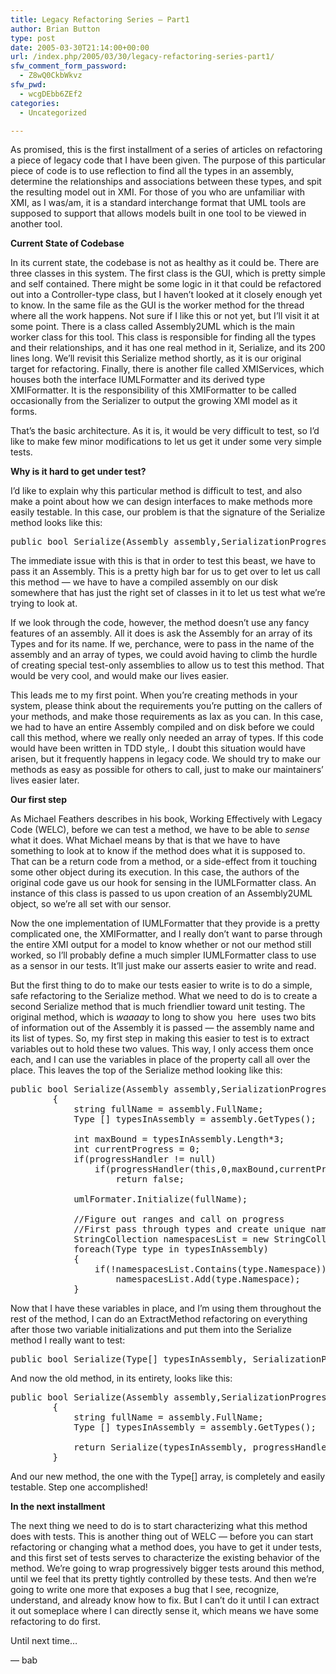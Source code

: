 ```yaml
---
title: Legacy Refactoring Series – Part1
author: Brian Button
type: post
date: 2005-03-30T21:14:00+00:00
url: /index.php/2005/03/30/legacy-refactoring-series-part1/
sfw_comment_form_password:
  - Z8wQ0CkbWkvz
sfw_pwd:
  - wcgDEbb6ZEf2
categories:
  - Uncategorized

---
```

As promised, this is the first installment of a series of articles on refactoring a piece of legacy code that I have been given. The purpose of this particular piece of code is to use reflection to find all the types in an assembly, determine the relationships and associations between these types, and spit the resulting model out in XMI. For those of you who are unfamiliar with XMI, as I was/am, it is a standard interchange format that UML tools are supposed to support that allows models built in one tool to be viewed in another tool.

**Current State of Codebase**

In its current state, the codebase is not as healthy as it could be. There are three classes in this system. The first class is the GUI, which is pretty simple and self contained. There might be some logic in it that could be refactored out into a Controller-type class, but I haven&rsquo;t looked at it closely enough yet to know. In the same file as the GUI is the worker method for the thread where all the work happens. Not sure if I like this or not yet, but I&rsquo;ll visit it at some point. There is a class called Assembly2UML which is the main worker class for this tool. This class is responsible for finding all the types and their relationships, and it has one real method in it, Serialize, and its 200 lines long. We&rsquo;ll revisit this Serialize method shortly, as it is our original target for refactoring. Finally, there is another file called XMIServices, which houses both the interface IUMLFormatter and its derived type XMIFormatter. It is the responsibility of this XMIFormatter to be called occasionally from the Serializer to output the growing XMI model as it forms.

That&rsquo;s the basic architecture. As it is, it would be very difficult to test, so I&rsquo;d like to make few minor modifications to let us get it under some very simple tests.

**Why is it hard to get under test?**

I&rsquo;d like to explain why this particular method is difficult to test, and also make a point about how we can design interfaces to make methods more easily testable. In this case, our problem is that the signature of the Serialize method looks like this:

<pre>public bool Serialize(Assembly assembly,SerializationProgressHandler progressHandler)</pre>

The immediate issue with this is that in order to test this beast, we have to pass it an Assembly. This is a pretty high bar for us to get over to let us call this method &mdash; we have to have a compiled assembly on our disk somewhere that has just the right set of classes in it to let us test what we&rsquo;re trying to look at. 

If we look through the code, however, the method doesn&rsquo;t use any fancy features of an assembly. All it does is ask the Assembly for an array of its Types and for its name. If we, perchance, were to pass in the name of the assembly and an array of types, we could avoid having to climb the hurdle of creating special test-only assemblies to allow us to test this method. That would be very cool, and would make our lives easier. 

This leads me to my first point. When you&rsquo;re creating methods in your system, please think about the requirements you&rsquo;re putting on the callers of your methods, and make those requirements as lax as you can. In this case, we had to have an entire Assembly compiled and on disk before we could call this method, where we really only needed an array of types. If this code would have been written in TDD style,. I doubt this situation would have arisen, but it frequently happens in legacy code. We should try to make our methods as easy as possible for others to call, just to make our maintainers&rsquo; lives easier later.

**Our first step**

As Michael Feathers describes in his book, Working Effectively with Legacy Code (WELC), before we can test a method, we have to be able to _sense_ what it does. What Michael means by that is that we have to have something to look at to know if the method does what it is supposed to. That can be a return code from a method, or a side-effect from it touching some other object during its execution. In this case, the authors of the original code gave us our hook for sensing in the IUMLFormatter class. An instance of this class is passed to us upon creation of an Assembly2UML object, so we&rsquo;re all set with our sensor.

Now the one implementation of IUMLFormatter that they provide is a pretty complicated one, the XMIFormatter, and I really don&rsquo;t want to parse through the entire XMI output for a model to know whether or not our method still worked, so I&rsquo;ll probably define a much simpler IUMLFormatter class to use as a sensor in our tests. It&rsquo;ll just make our asserts easier to write and read.

But the first thing to do to make our tests easier to write is to do a simple, safe refactoring to the Serialize method. What we need to do is to create a second Serialize method that is much friendlier toward unit testing. The original method, which is _waaaay_ to long to show you&nbsp; here&nbsp; uses two bits of information out of the Assembly it is passed &mdash; the assembly name and its list of types. So, my first step in making this easier to test is to extract variables out to hold these two values. This way, I only access them once each, and I can use the variables in place of the property call all over the place. This leaves the top of the Serialize method looking like this:

<pre>public bool Serialize(Assembly assembly,SerializationProgressHandler progressHandler)
        {
            string fullName = assembly.FullName;
            Type [] typesInAssembly = assembly.GetTypes();

            int maxBound = typesInAssembly.Length*3;
            int currentProgress = 0;
            if(progressHandler != null)
                if(progressHandler(this,0,maxBound,currentProgress,String.Empty) == ProgressStatus.Abort)
                    return false;
    
            umlFormater.Initialize(fullName);
    
            //Figure out ranges and call on progress
            //First pass through types and create unique namespaces list:
            StringCollection namespacesList = new StringCollection();
            foreach(Type type in typesInAssembly)
            {
                if(!namespacesList.Contains(type.Namespace))
                    namespacesList.Add(type.Namespace);
            }</pre>

Now that I have these variables in place, and I&rsquo;m using them throughout the rest of the method, I can do an ExtractMethod refactoring on everything after those two variable initializations and put them into the Serialize method I really want to test:

<pre>public bool Serialize(Type[] typesInAssembly, SerializationProgressHandler progressHandler, string fullName)
</pre>

And now the old method, in its entirety, looks like this: 

<pre>public bool Serialize(Assembly assembly,SerializationProgressHandler progressHandler)
        {
            string fullName = assembly.FullName;
            Type [] typesInAssembly = assembly.GetTypes();

            return Serialize(typesInAssembly, progressHandler, fullName);
        }
</pre>

And our new method, the one with the Type[] array, is completely and easily testable. Step one accomplished!

**In the next installment**

The next thing we need to do is to start characterizing what this method does with tests. This is another thing out of WELC &mdash; before you can start refactoring or changing what a method does, you have to get it under tests, and this first set of tests serves to characterize the existing&nbsp;behavior of the method. We&rsquo;re going to wrap progressively bigger tests around this method, until we feel that its pretty tightly controlled by these tests. And then we&rsquo;re going to write one more that exposes a bug that I see, recognize, understand, and already know how to fix. But I can&rsquo;t do it until I can extract it out someplace where I can directly sense it, which means we have some refactoring to do first.

Until next time&hellip;

&mdash; bab